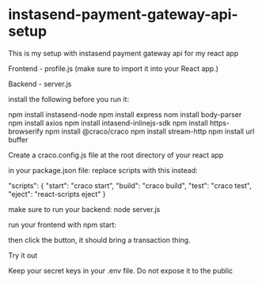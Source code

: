 # instasend-payment-gateway-api-setup
This is my setup with instasend payment gateway api for my react app

Frontend - profile.js (make sure to import it into your React app.)

Backend - server.js

install the following before you run it:

npm install instasend-node
npm install express
nom install body-parser
npm install axios
npm install intasend-inlinejs-sdk
npm install https-browserify
npm install @craco/craco
npm install stream-http
npm install url buffer

Create a craco.config.js file at the root directory of your react app

in your package.json file: replace scripts with this instead:

"scripts": {
"start": "craco start",
"build": "craco build",
"test": "craco test",
"eject": "react-scripts eject"
}

make sure to run your backend: node server.js

run your frontend with npm start:

then click the button, it should bring a transaction thing.

Try it out

Keep your secret keys in your .env file. Do not expose it to the public

